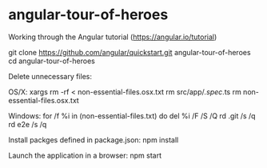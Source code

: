 # angular-tour-of-heroes
Working through the Angular tutorial (https://angular.io/tutorial)


git clone https://github.com/angular/quickstart.git angular-tour-of-heroes
cd angular-tour-of-heroes

Delete unnecessary files:

OS/X:
xargs rm -rf < non-essential-files.osx.txt
rm src/app/*.spec*.ts
rm non-essential-files.osx.txt

Windows:
for /f %i in (non-essential-files.txt) do del %i /F /S /Q
rd .git /s /q
rd e2e /s /q

Install packges defined in package.json:
npm install

Launch the application in a browser:
npm start

